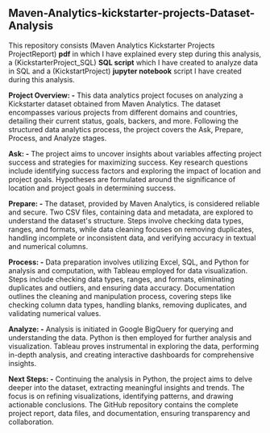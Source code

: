 ## Maven-Analytics-kickstarter-projects-Dataset-Analysis

This repository consists (Maven Analytics Kickstarter Projects ProjectReport) **pdf** in which I have explained every step during this analysis, a (KickstarterProject_SQL) **SQL script** which I have created to analyze data in SQL and a (KickstartProject) **jupyter notebook** script I have created during this analysis.

**Project Overview: -**
This data analytics project focuses on analyzing a Kickstarter dataset obtained from Maven Analytics. The dataset encompasses various projects from different domains and countries, detailing their current status, goals, backers, and more. Following the structured data analytics process, the project covers the Ask, Prepare, Process, and Analyze stages.

**Ask: -**
The project aims to uncover insights about variables affecting project success and strategies for maximizing success. Key research questions include identifying success factors and exploring the impact of location and project goals. Hypotheses are formulated around the significance of location and project goals in determining success.

**Prepare: -**
The dataset, provided by Maven Analytics, is considered reliable and secure. Two CSV files, containing data and metadata, are explored to understand the dataset's structure. Steps involve checking data types, ranges, and formats, while data cleaning focuses on removing duplicates, handling incomplete or inconsistent data, and verifying accuracy in textual and numerical columns.

**Process: -**
Data preparation involves utilizing Excel, SQL, and Python for analysis and computation, with Tableau employed for data visualization. Steps include checking data types, ranges, and formats, eliminating duplicates and outliers, and ensuring data accuracy. Documentation outlines the cleaning and manipulation process, covering steps like checking column data types, handling blanks, removing duplicates, and validating numerical values.

**Analyze: -**
Analysis is initiated in Google BigQuery for querying and understanding the data. Python is then employed for further analysis and visualization. Tableau proves instrumental in exploring the data, performing in-depth analysis, and creating interactive dashboards for comprehensive insights.

**Next Steps: -**
Continuing the analysis in Python, the project aims to delve deeper into the dataset, extracting meaningful insights and trends. The focus is on refining visualizations, identifying patterns, and drawing actionable conclusions. The GitHub repository contains the complete project report, data files, and documentation, ensuring transparency and collaboration.
